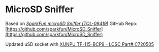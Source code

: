 # MicroSD Sniffer

Based on [*SparkFun microSD Sniffer (TOL-09419)*](https://www.sparkfun.com/products/9419)
GitHub Repo: [https://github.com/sparkfun/MicroSD_Sniffer](https://github.com/sparkfun/MicroSD_Sniffer)

Updated uSD socket with [XUNPU TF-115-BCP9 - LCSC Part# C720505](https://www.lcsc.com/product-detail/SD-Card-Connectors_XUNPU-TF-115-BCP9_C720505.html)
